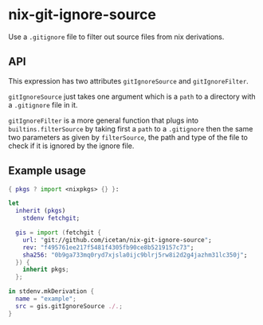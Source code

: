 # nix-git-ignore-source

Use a `.gitignore` file to filter out source files from nix derivations.

## API

This expression has two attributes `gitIgnoreSource` and `gitIgnoreFilter`.

`gitIgnoreSource` just takes one argument which is a `path` to a directory with
a `.gitignore` file in it.

`gitIgnoreFilter` is a more general function that plugs into
`builtins.filterSource` by taking first a `path` to a `.gitignore` then the
same two parameters as given by `filterSource`, the path and type of the file to
check if it is ignored by the ignore file.

## Example usage

```nix
{ pkgs ? import <nixpkgs> {} }:

let
  inherit (pkgs)
    stdenv fetchgit;

  gis = import (fetchgit {
    url: "git://github.com/icetan/nix-git-ignore-source";
    rev: "f495761ee217f5481f4305fb90ce8b5219157c73";
    sha256: "0b9ga733mq0ryd7xjsla0ijc9blrj5rw8i2d2g4jazhm31lc350j";
  }) {
    inherit pkgs;
  };

in stdenv.mkDerivation {
  name = "example";
  src = gis.gitIgnoreSource ./.;
}
```
